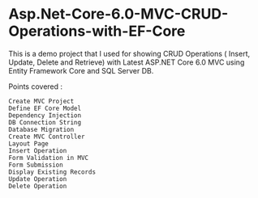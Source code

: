 # Asp.Net-Core-6.0-MVC-CRUD-Operations-with-EF-Core

This is a demo project that I used for showing CRUD Operations ( Insert, Update, Delete and Retrieve) with Latest ASP.NET Core 6.0 MVC using Entity Framework Core and SQL Server DB.

Points covered :

    Create MVC Project
    Define EF Core Model
    Dependency Injection
    DB Connection String
    Database Migration
    Create MVC Controller
    Layout Page
    Insert Operation
    Form Validation in MVC
    Form Submission
    Display Existing Records
    Update Operation
    Delete Operation
